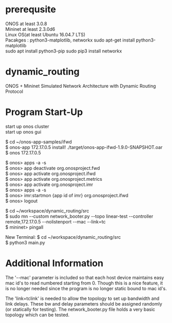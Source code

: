 # prerequsite
ONOS at least 3.0.8  
Mininet at least 2.3.0d6  
Linux OS(at least Ubuntu 16.04.7 LTS)  
Pacakges : python3-matplotlib, networkx
  sudo apt-get install python3-matplotlib  
  sudo apt install python3-pip
  sudo pip3 install networkx
  
# dynamic_routing
ONOS + Mininet Simulated Network Architecture with Dynamic Routing Protocol 


# Program Start-Up
start up onos cluster  
start up onos gui  

$ cd ~/onos-app-samples/ifwd  
$ onos-app 172.17.0.5 install! ./target/onos-app-ifwd-1.9.0-SNAPSHOT.oar   
$ onos 172.17.0.5 

$ onos> apps -a -s  
$ onos> app deactivate org.onosproject.fwd  
$ onos> app activate org.onosproject.ifwd  
$ onos> app activate org.onosproject.metrics  
$ onos> app activate org.onosproject.imr  
$ onos> apps -a -s   
$ onos> imr:startmon {app id of imr} org.onosproject.ifwd  
$ onos> logout  
  
$ cd ~/workspace/dynamic_routing/src  
$ sudo mn --custom network_booter.py --topo linear-test --controller remote,172.17.0.5 --nolistenport --mac --link=tc  
$ mininet> pingall  

New Terminal:
$ cd ~/workspace/dynamic_routing/src    
$ python3 main.py  


# Additional Information

The '--mac' parameter is included so that each host device maintains easy mac id's to read numbered starting from 0.
Though this is a nice feature, it is no longer needed since the program is no longer static bound to mac id's.  

The 'link=tclink' is needed to allow the topology to set up bandwidth and link delays. These bw and delay 
parameters should be assigned randomly (or statically for testing). The network_booter.py file holds a very basic
topology which can be tested. 


